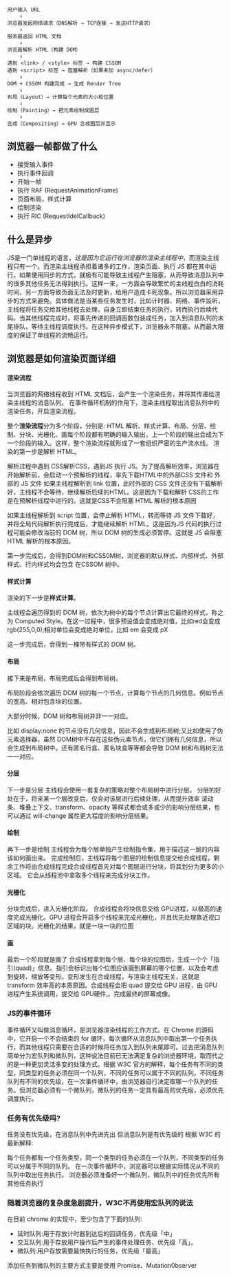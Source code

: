 ```
用户输入 URL
    ↓
浏览器发起网络请求（DNS解析 → TCP连接 → 发送HTTP请求）
    ↓
服务器返回 HTML 文档
    ↓
浏览器解析 HTML（构建 DOM）
    ↓
遇到 <link> / <style> 标签 → 构建 CSSOM
遇到 <script> 标签 → 阻塞解析（如果未加 async/defer）
    ↓
DOM + CSSOM 构建完成 → 生成 Render Tree
    ↓
布局（Layout）→ 计算每个元素的大小和位置
    ↓
绘制（Painting）→ 把元素绘制成图层
    ↓
合成（Compositing）→ GPU 合成图层并显示
```


## 浏览器一帧都做了什么

- 接受输入事件
- 执行事件回调
- 开始一帧
- 执行 RAF (RequestAnimationFrame)
- 页面布局，样式计算
- 绘制渲染
- 执行 RIC (RequestIdelCallback)

## 什么是异步

JS是一门单线程的语言，*这是因为它运行在浏览器的渲染主线程中*，而渲染主线程只有一个。而渲染主线程承担着诸多的工作，渲染页面、执行 JS 都在其中运行。如果使用同步的方式，就极有可能导致主线程产生阻塞，从而导致消息队列中的很多其他任务无法得到执行。这样一来，一方面会导致繁忙的主线程白白的消耗时间，另一方面导致页面无法及时更新，给用户造成卡死现象。所以浏览器采用异步的方式来避免。具体做法是当某些任务发生时，比如计时器、网络、事件监听，主线程将任务交给其他线程去处理，自身立即结束任务的执行，转而执行后续代码。当其他线程完成时，将事先传递的回调函数包装成任务，加入到消息队列的末尾排队，等待主线程调度执行。在这种异步模式下，浏览器永不阻塞，从而最大限度的保证了单线程的流畅运行。


## 浏览器是如何渲染页面详细

#### 渲染流程

当浏览器的网络线程收到 HTML 文档后，会产生一个渲染任务，并将其传递给渲染主线程的消息队列。
在事件循环机制的作用下，渲染主线程取出消息队列中的渲染任务，开启渲染流程。

整个**渲染流程**分为多个阶段，分别是: HTML 解析、样式计算、布局、分层、绘制、分块、光栅化、画每个阶段都有明确的输入输出，上一个阶段的输出会成为下一个阶段的输入。这样，整个渲染流程就形成了一套组织严密的生产流水线。
渲染的第一步是解析 HTML。

解析过程中遇到 CSS解析CSS，遇到JS 执行 JS。为了提高解析效率，浏览器在开始解析前，会启动一个预解析的线程，率先下载HTML中的外部CSS 文件和 外部的 JS 文件
如果主线程解析到 link 位置，此时外部的 CSS 文件还没有下载解析好，主线程不会等待，继续解析后续的HTML。这是因为下载和解析 CSS的工作是在预解析线程中进行的。这就是CSS不会阻塞 HTML 解析的根本原因

如果主线程解析到 script 位置，会停止解析 HTML，转而等待 JS 文件下载好，并将全局代码解析执行完成后，才能继续解析 HTML。这是因为JS 代码的执行过程可能会修改当前的 DOM 树，所以 DOM 树的生成必须暂停。这就是 JS 会阻塞 HTML 解析的根本原因。

第一步完成后，会得到DOM树和CSS0M树，浏览器的默认样式、内部样式、外部样式、行内样式均会包含
在CSSOM 树中。

#### 样式计算

渲染的下一步是**样式计算**。

主线程会遍历得到的 DOM 树，依次为树中的每个节点计算出它最终的样式，称之为 Computed Style。在这一过程中，很多预设值会变成绝对值，比如red会变成rgb(255,0,0);相对单位会变成绝对单位，比如 em 会变成 pX

这一步完成后，会得到一棵带有样式的 DOM 树。

#### 布局

接下来是布局，布局完成后会得到布局树。

布局阶段会依次遍历 DOM 树的每一个节点，计算每个节点的几何信息。例如节点的宽高、相对包含块的位置。

大部分时候，DOM 树和布局树并非一一对应。

比如 display:none 的节点没有几何信息，因此不会生成到布局树;又比如使用了伪元素选择器，虽然 DOM树中不存在这些伪元素节点，但它们拥有几何信息，所以会生成到布局树中。还有匿名行盒、匿名块盒等等都会导致 DOM 树和布局树无法一一对应。

#### 分层

下一步是分层
主线程会使用一套复杂的策略对整个布局树中进行分层。
分层的好处在于，将来某一个层改变后，仅会对该层进行后续处理，从而提升效率
滚动条、堆叠上下文、transform、opacity 等样式都会或多或少的影响分层结果，也可以通过 will-change 属性更大程度的影响分层结果。

#### 绘制

再下一步是绘制
主线程会为每个层单独产生绘制指令集，用于描述这一层的内容该如何画出来。
完成绘制后，主线程将每个图层的绘制信息提交给合成线程，剩余工作将由合成线程完成合成线程首先对每个图层进行分块，将其划分为更多的小区域。
它会从线程池中拿取多个线程来完成分块工作。

#### 光栅化

分块完成后，进入光栅化阶段。
合成线程会将块信息交给 GPU进程，以极高的速度完成光栅化。GPU 进程会开启多个线程来完成光栅化，并且优先处理靠近视口区域的块。光栅化的结果，就是一块一块的位图

#### 画

最后一个阶段就是画了
合成线程拿到每个层、每个块的位图后，生成一个个「指引(quad)」信息。指引会标识出每个位图应该画到屏幕的哪个位置，以及会考虑到旋转、缩放等变形。变形发生在合成线程，与渲染主线程无关，这就是 transform 效率高的本质原因。合成线程会把 quad 提交给 GPU 进程，由 GPU 进程产生系统调用，提交给 GPU硬件,。完成最终的屏幕成像。


### JS的事件循环

事件循环又叫做消息循环，是浏览器渲染线程的工作方式。在 Chrome 的源码中，它开启一个不会结束的 for 循环，每次循环从消息队列中取出第一个任务执行，而其他线程只需要在合适的时候将任务加入到队列未尾即可。过去把消息队列简单分为宏队列和微队列，这种说法目前已无法满足复杂的浏览器环境，取而代之的是一种更加灵活多变的处理方式。根据 W3C 官方的解释，每个任务有不同的类型，同类型的任务必须在同一个队列，不同的任务可以属于不同的队列。不同任务队列有不同的优先级，在一次事件循环中，由浏览器自行决定取哪一个队列的任务。但浏览器必须有一个微队列，微队列的任务一定具有最高的优先级，必须优先调度执行。


### 任务有优先级吗?

任务没有优先级，在消息队列中先进先出
但消息队列是有优先级的
根据 W3C 的最新解释:

每个任务都有一个任务类型，同一个类型的任务必须在一个队列，不同类型的任务可以分属于不同的队列。
在一次事件循环中，浏览器可以根据实际情况从不同的队列中取出任务执行。
浏览器必须准备好一个微队列，微队列中的任务优先所有其他任务执行

### 随着浏览器的复杂度急剧提升，W3C不再使用宏队列的说法

在目前 chrome 的实现中，至少包含了下面的队列:

- 延时队列:用于存放计时器到达后的回调任务，优先级「中」
- 交互队列:用于存放用户操作后产生的事件处理任务，优先级「高」。
- 微队列:用户存放需要最快执行的任务，优先级「最高」

添加任务到微队列的主要方式主要是使用 Promise、Mutation0bserver